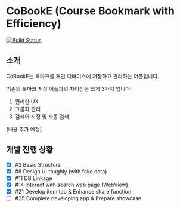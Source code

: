 ﻿# CoBookE (Course Bookmark with Efficiency)
[![Build Status](https://travis-ci.org/woojn90/CoBookE.svg?branch=master)](https://travis-ci.org/woojn90/CoBookE)

## 소개

CoBookE는 북마크를 개인 디바이스에 저장하고 관리하는 어플입니다.

기존의 북마크 저장 어플과의 차이점은 크게 3가지 입니다.

1. 편리한 UX
1. 그룹화 관리
1. 검색어 지정 및 자동 검색

(내용 추가 예정)

## 개발 진행 상황

- [x] #2 Basic Structure
- [x] #8 Design UI roughly (with fake data)
- [x] #11 DB Linkage
- [x] #14 Interact with search web page (WebView)
- [x] #21 Develop item tab & Enhance share function
- [ ] #25 Complete developing app & Prepare showcase

